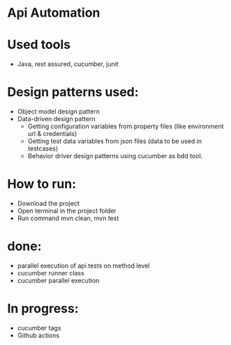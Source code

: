 # Api Automation

# Used tools
- Java, rest assured, cucumber, junit

# Design patterns used:
- Object model design pattern
- Data-driven design pattern
  - Getting configuration variables from property files (like environment url & credentials)
  - Getting test data variables from json files (data to be used in testcases)
  - Behavior driver design patterns using cucumber as bdd tool.

# How to run:
- Download the project
- Open terminal in the project folder
- Run command mvn clean, mvn test

# done:
- parallel execution of api tests on method level
- cucumber runner class
- cucumber parallel execution


# In progress:
- cucumber tags
- Github actions
